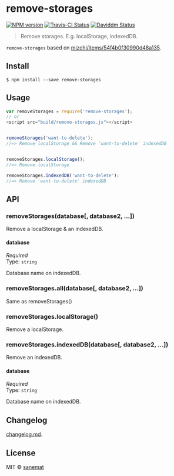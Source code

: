 # remove-storages

[![NPM version][npm-image]][npm-url] [![Travis-CI Status][travis-image]][travis-url] [![Daviddm Status][daviddm-image]][daviddm-url]

> Remove storages. E.g. localStorage, indexedDB.

`remove-storages` based on [mizchi/items/54f4b0f30990d48a135](http://qiita.com/mizchi/items/54f4b0f30990d48a1350).


## Install

```
$ npm install --save remove-storages
```


## Usage

```js
var removeStorages = require('remove-storages');
// or
<script src="build/remove-storages.js"></script>


removeStorages('want-to-delete');
//=> Remove localStorage && Remove 'want-to-delete' indexedDB


removeStorages.localStorage();
//=> Remove localStorage

removeStorages.indexedDB('want-to-delete');
//=> Remove 'want-to-delete' indexedDB
```



## API

### removeStorages(database[, database2, ...])

Remove a localStorage & an indexedDB.

#### database

*Required*  
Type: `string`

Database name on indexedDB.


### removeStorages.all(database[, database2, ...])

Same as removeStorages()


### removeStorages.localStorage()

Remove a localStorage.


### removeStorages.indexedDB(database[, database2, ...])

Remove an indexedDB.

#### database

*Required*  
Type: `string`

Database name on indexedDB.


## Changelog

[changelog.md](./changelog.md).


## License

MIT © [sanemat](http://sane.jp)


[travis-url]: https://travis-ci.org/pandawing/node-remove-storages
[travis-image]: https://img.shields.io/travis/pandawing/node-remove-storages/master.svg?style=flat-square&label=travis
[npm-url]: https://npmjs.org/package/remove-storages
[npm-image]: https://img.shields.io/npm/v/remove-storages.svg?style=flat-square
[daviddm-url]: https://david-dm.org/pandawing/node-remove-storages
[daviddm-image]: https://img.shields.io/david/pandawing/node-remove-storages.svg?style=flat-square
